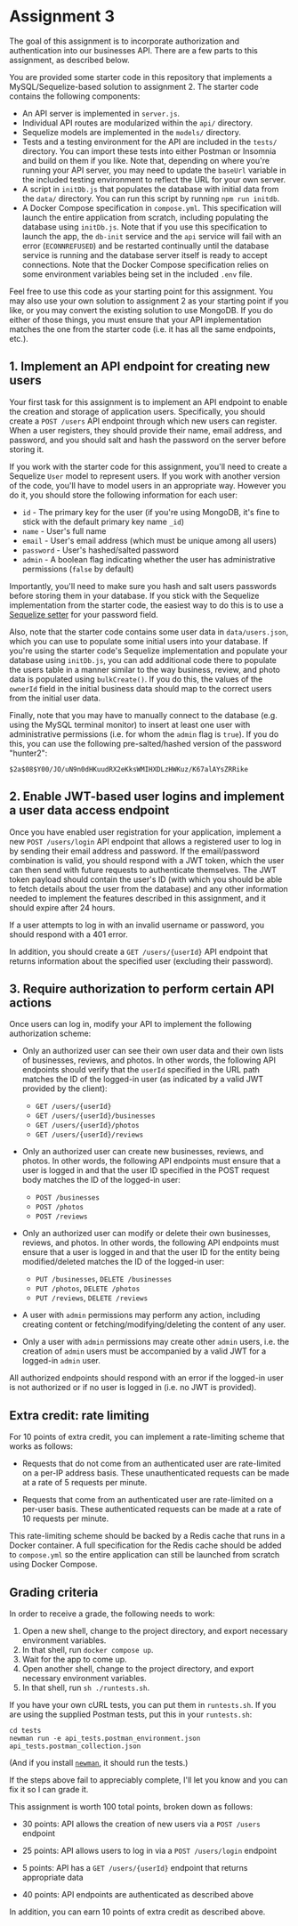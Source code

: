 # Assignment 3

The goal of this assignment is to incorporate authorization and
authentication into our businesses API.  There are a few parts to this
assignment, as described below.

You are provided some starter code in this repository that implements a
MySQL/Sequelize-based solution to assignment 2.  The starter code
contains the following components:
* An API server is implemented in `server.js`.
* Individual API routes are modularized within the `api/` directory.
* Sequelize models are implemented in the `models/` directory.
* Tests and a testing environment for the API are included in the
  `tests/` directory. You can import these tests into either Postman
  or Insomnia and build on them if you like. Note that, depending on
  where you're running your API server, you may need to update the
  `baseUrl` variable in the included testing environment to reflect
  the URL for your own server.
* A script in `initDb.js` that populates the database with initial
  data from the `data/` directory.  You can run this script by running
  `npm run initdb`.
* A Docker Compose specification in `compose.yml`.  This specification
  will launch the entire application from scratch, including
  populating the database using `initDb.js`.  Note that if you use
  this specification to launch the app, the `db-init` service and the
  `api` service will fail with an error (`ECONNREFUSED`) and be
  restarted continually until the database service is running and the
  database server itself is ready to accept connections.  Note that
  the Docker Compose specification relies on some environment
  variables being set in the included `.env` file.

Feel free to use this code as your starting point for this assignment.
You may also use your own solution to assignment 2 as your starting
point if you like, or you may convert the existing solution to use
MongoDB.  If you do either of those things, you must ensure that your
API implementation matches the one from the starter code (i.e. it has
all the same endpoints, etc.).

## 1. Implement an API endpoint for creating new users

Your first task for this assignment is to implement an API endpoint to
enable the creation and storage of application users.  Specifically, you
should create a `POST /users` API endpoint through which new users can
register.  When a user registers, they should provide their name, email
address, and password, and you should salt and hash the password on the
server before storing it.

If you work with the starter code for this assignment, you'll need to
create a Sequelize `User` model to represent users.  If you work with
another version of the code, you'll have to model users in an
appropriate way.  However you do it, you should store the following
information for each user:

* `id` - The primary key for the user (if you're using MongoDB, it's
  fine to stick with the default primary key name `_id`)
* `name` - User's full name
* `email` - User's email address (which must be unique among all
  users)
* `password` - User's hashed/salted password
* `admin` - A boolean flag indicating whether the user has
  administrative permissions (`false` by default)

Importantly, you'll need to make sure you hash and salt users passwords
before storing them in your database.  If you stick with the Sequelize
implementation from the starter code, the easiest way to do this is to
use a [Sequelize
setter](https://sequelize.org/docs/v6/core-concepts/getters-setters-virtuals/#setters)
for your password field.

Also, note that the starter code contains some user data in
`data/users.json`, which you can use to populate some initial users into
your database.  If you're using the starter code's Sequelize
implementation and populate your database using `initDb.js`, you can add
additional code there to populate the users table in a manner similar to
the way business, review, and photo data is populated using
`bulkCreate()`.  If you do this, the values of the `ownerId` field in
the initial business data should map to the correct users from the
initial user data.

Finally, note that you may have to manually connect to the database
(e.g. using the MySQL terminal monitor) to insert at least one user with
administrative permissions (i.e. for whom the `admin` flag is `true`).
If you do this, you can use the following pre-salted/hashed version of
the password "hunter2":

```
$2a$08$Y00/JO/uN9n0dHKuudRX2eKksWMIHXDLzHWKuz/K67alAYsZRRike
```

## 2. Enable JWT-based user logins and implement a user data access endpoint

Once you have enabled user registration for your application, implement
a new `POST /users/login` API endpoint that allows a registered user to
log in by sending their email address and password.  If the
email/password combination is valid, you should respond with a JWT
token, which the user can then send with future requests to authenticate
themselves.  The JWT token payload should contain the user's ID (with
which you should be able to fetch details about the user from the
database) and any other information needed to implement the features
described in this assignment, and it should expire after 24 hours.

If a user attempts to log in with an invalid username or password, you
should respond with a 401 error.

In addition, you should create a `GET /users/{userId}` API endpoint that
returns information about the specified user (excluding their password).

## 3. Require authorization to perform certain API actions

Once users can log in, modify your API to implement the following
authorization scheme:
* Only an authorized user can see their own user data and their own
  lists of businesses, reviews, and photos.  In other words, the
  following API endpoints should verify that the `userId` specified in
  the URL path matches the ID of the logged-in user (as indicated by a
  valid JWT provided by the client):
    * `GET /users/{userId}`
    * `GET /users/{userId}/businesses`
    * `GET /users/{userId}/photos`
    * `GET /users/{userId}/reviews`

* Only an authorized user can create new businesses, reviews, and
  photos.  In other words, the following API endpoints must ensure
  that a user is logged in and that the user ID specified in the POST
  request body matches the ID of the logged-in user:
    * `POST /businesses`
    * `POST /photos`
    * `POST /reviews`

* Only an authorized user can modify or delete their own businesses,
  reviews, and photos.  In other words, the following API endpoints
  must ensure that a user is logged in and that the user ID for the
  entity being modified/deleted matches the ID of the logged-in user:
    * `PUT /businesses`, `DELETE /businesses`
    * `PUT /photos`, `DELETE /photos`
    * `PUT /reviews`, `DELETE /reviews`

* A user with `admin` permissions may perform any action, including
  creating content or fetching/modifying/deleting the content of any
  user.

* Only a user with `admin` permissions may create other `admin` users,
  i.e. the creation of `admin` users must be accompanied by a valid
  JWT for a logged-in `admin` user.

All authorized endpoints should respond with an error if the logged-in
user is not authorized or if no user is logged in (i.e. no JWT is
provided).

## Extra credit: rate limiting

For 10 points of extra credit, you can implement a rate-limiting scheme
that works as follows:

* Requests that do not come from an authenticated user are
  rate-limited on a per-IP address basis.  These unauthenticated
  requests can be made at a rate of 5 requests per minute.

* Requests that come from an authenticated user are rate-limited on a
  per-user basis.  These authenticated requests can be made at a rate
  of 10 requests per minute.

This rate-limiting scheme should be backed by a Redis cache that runs in
a Docker container.  A full specification for the Redis cache should be
added to `compose.yml` so the entire application can still be launched
from scratch using Docker Compose.

## Grading criteria

In order to receive a grade, the following needs to work:

1. Open a new shell, change to the project directory, and export
   necessary environment variables.
2. In that shell, run `docker compose up`.
3. Wait for the app to come up.
4. Open another shell, change to the project directory, and export
   necessary environment variables.
5. In that shell, run `sh ./runtests.sh`.

If you have your own cURL tests, you can put them in `runtests.sh`. If
you are using the supplied Postman tests, put this in your
`runtests.sh`:

```
cd tests
newman run -e api_tests.postman_environment.json api_tests.postman_collection.json
```

(And if you install [`newman`](https://github.com/postmanlabs/newman),
it should run the tests.)

If the steps above fail to appreciably complete, I'll let you know and
you can fix it so I can grade it.

This assignment is worth 100 total points, broken down as follows:

* 30 points: API allows the creation of new users via a `POST /users`
  endpoint

* 25 points: API allows users to log in via a `POST /users/login`
  endpoint

* 5 points: API has a `GET /users/{userId}` endpoint that returns
  appropriate data

* 40 points: API endpoints are authenticated as described above

In addition, you can earn 10 points of extra credit as described above.